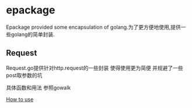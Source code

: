 # epackage
Epackage provided some encapsulation of golang.为了更方便地使用,提供一些golang的简单封装.

## Request

Request.go提供针对http.request的一些封装 使得使用更为简便 并规避了一些post取参数的坑

具体函数和用法 参照gowalk

[How to use](https://gowalker.org/github.com/jesusslim/epackage)